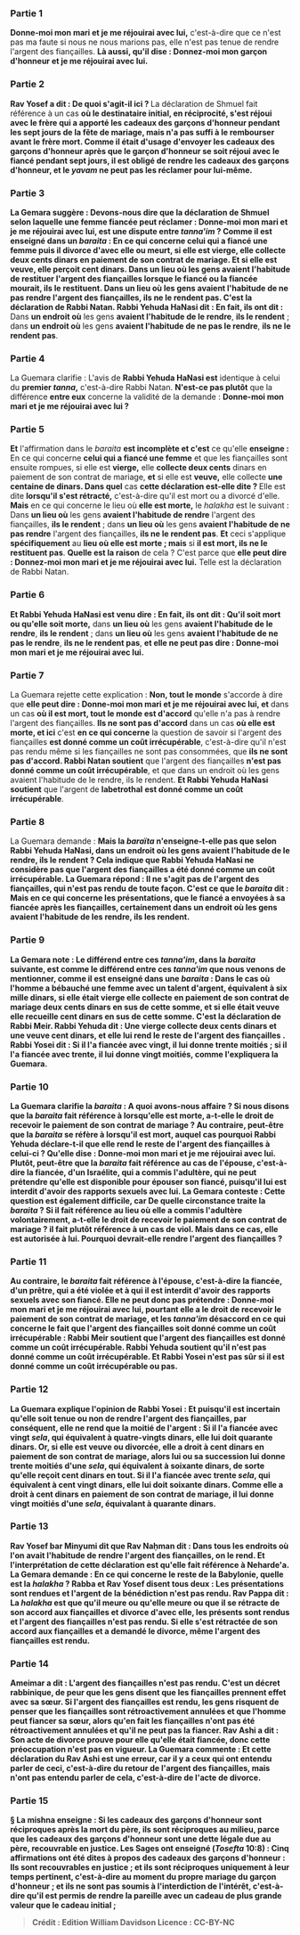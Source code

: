 
### Partie 1
<b>Donne-moi mon mari et je me réjouirai avec lui,</b> c'est-à-dire que ce n'est pas ma faute si nous ne nous marions pas, elle n'est pas tenue de rendre l'argent des fiançailles. <b>Là aussi, qu'il dise : Donnez-moi mon garçon d'honneur et je me réjouirai avec lui.</b>

### Partie 2
<b>Rav Yosef a dit : De quoi s'agit-il ici ? </b> La déclaration de Shmuel fait référence à un cas <b>où le destinataire initial, en réciprocité, s'est <b>réjoui avec</b> le frère qui a apporté les cadeaux des garçons d'honneur pendant les <b>sept jours de</b> la <b>fête de mariage, mais n'a pas suffi à le rembourser avant</b> le frère <b>mort. </b> Comme il était d'usage d'envoyer les cadeaux des garçons d'honneur après que le garçon d'honneur se soit réjoui avec le fiancé pendant sept jours, il est obligé de rendre les cadeaux des garçons d'honneur, et le <i>yavam</i> ne peut pas les réclamer pour lui-même.

### Partie 3
La Gemara suggère : <b>Devons-nous dire</b> que la déclaration de Shmuel selon laquelle une femme fiancée peut réclamer : <b>Donne-moi mon mari et je me réjouirai avec lui, est</b> une dispute entre <b><i>tanna'im</i> ? Comme il est enseigné</b> dans un <i>baraita</i> : En ce qui concerne <b>celui qui a fiancé une femme</b> puis il divorce d'avec elle ou meurt, si elle est <b>vierge,</b> elle <b>collecte deux cents</b> dinars en paiement de son contrat de mariage. <b>Et</b> si elle est <b>veuve,</b> elle perçoit <b>cent dinars.</b> Dans <b>un lieu où</b> les gens <b>avaient l'habitude de restituer l'argent des fiançailles</b> lorsque le fiancé ou la fiancée mourait, <b>ils le restituent</b>. Dans <b>un lieu où</b> les gens <b>avaient l'habitude de ne pas rendre l'argent des fiançailles</b>, <b>ils ne le rendent pas</b>. C'est la déclaration de Rabbi Natan. Rabbi Yehuda HaNasi dit : En fait, ils ont dit :</b> Dans <b>un endroit où</b> les gens <b>avaient l'habitude de le rendre</b>, <b>ils le rendent</b> ; dans <b>un endroit où</b> les gens <b>avaient l'habitude de ne pas le rendre</b>, <b>ils ne le rendent pas</b>.

### Partie 4
La Guemara clarifie : L'avis de <b>Rabbi Yehuda HaNasi est</b> identique à celui du <b>premier <i>tanna</i>,</b> c'est-à-dire Rabbi Natan. <b>N'est-ce pas plutôt</b> que la différence <b>entre eux</b> concerne la validité de la demande : <b>Donne-moi mon mari et je me réjouirai avec lui ?</b>

### Partie 5
<b>Et</b> l'affirmation dans le <i>baraita</i> <b>est incomplète et c'est</b> ce qu'elle <b>enseigne : </b> En ce qui concerne <b>celui qui a fiancé une femme</b> et que les fiançailles sont ensuite rompues, si elle est <b>vierge,</b> elle <b>collecte deux cents</b> dinars en paiement de son contrat de mariage, <b>et</b> si elle est <b>veuve,</b> elle collecte <b>une centaine de dinars. Dans quel</b> cas <b>cette déclaration est-elle dite ? </b> Elle est dite <b>lorsqu'il s'est rétracté,</b> c'est-à-dire qu'il est mort ou a divorcé d'elle. <b>Mais</b> en ce qui concerne le lieu où <b>elle est morte,</b> le <i>halakha</i> est le suivant : Dans <b>un lieu où</b> les gens <b>avaient l'habitude de rendre</b> l'argent des fiançailles, <b>ils le rendent</b> ; dans <b>un lieu où</b> les gens <b>avaient l'habitude de ne pas rendre</b> l'argent des fiançailles, <b>ils ne le rendent pas</b>. <b>Et</b> ceci s'applique <b>spécifiquement</b> au <b>lieu où elle est morte ; mais</b> si <b>il est mort, ils ne le restituent pas</b>. <b>Quelle est la raison</b> de cela ? C'est parce que <b>elle peut dire : Donnez-moi mon mari et je me réjouirai avec lui.</b> Telle est la déclaration de Rabbi Natan.

### Partie 6
<b>Et Rabbi Yehuda HaNasi est venu dire : En fait, ils ont dit : Qu'il soit mort ou qu'elle soit morte,</b> dans <b>un lieu où</b> les gens <b>avaient l'habitude de le rendre</b>, <b>ils le rendent</b> ; dans <b>un lieu où</b> les gens <b>avaient l'habitude de ne pas le rendre</b>, <b>ils ne le rendent pas</b>, <b>et elle ne peut pas dire : Donne-moi mon mari et je me réjouirai avec lui.</b>

### Partie 7
La Guemara rejette cette explication : <b>Non, tout le monde</b> s'accorde à dire que <b>elle peut dire : Donne-moi mon mari et je me réjouirai avec lui, et</b> dans un cas <b>où il est mort, tout le monde est d'accord</b> qu'elle n'a pas à rendre l'argent des fiançailles. <b>Ils ne sont pas d'accord</b> dans un cas <b>où elle est morte, et ici</b> c'est <b>en ce qui concerne</b> la question de savoir si l'argent des fiançailles</b> <b>est donné comme un coût irrécupérable</b>, c'est-à-dire qu'il n'est pas rendu même si les fiançailles ne sont pas consommées, que <b>ils ne sont pas d'accord. Rabbi Natan soutient</b> que l'argent des fiançailles</b> <b>n'est pas donné comme un coût irrécupérable</b>, et que dans un endroit où les gens avaient l'habitude de le rendre, ils le rendent. <b>Et Rabbi Yehuda HaNasi soutient</b> que l'argent de <b>labetrothal</b> <b>est donné comme un coût irrécupérable</b>.

### Partie 8
La Guemara demande : <b>Mais la <i>baraïta</i> <b>n'enseigne-t-elle pas</b> que selon Rabbi Yehuda HaNasi, dans <b>un endroit où</b> les gens <b>avaient l'habitude de le rendre</b>, <b>ils le rendent</b> ? Cela indique que Rabbi Yehuda HaNasi ne considère pas que l'argent des fiançailles a été donné comme un coût irrécupérable. La Guemara répond : Il ne s'agit pas de l'argent des fiançailles, qui n'est pas rendu de toute façon. <b>C'est</b> ce que le <i>baraita</i> <b>dit : Mais</b> en ce qui concerne les <b>présentations,</b> que le fiancé a envoyées à sa fiancée après les fiançailles, <b>certainement</b> dans <b>un endroit où</b> les gens <b>avaient l'habitude de les rendre</b>, <b>ils les rendent</b>.

### Partie 9
La Gemara note : Le différend entre <b>ces <i>tanna'im</i>,</b> dans la <i>baraita</i> suivante, <b>est comme</b> le différend entre <b>ces <i>tanna'im</i></b> que nous venons de mentionner, <b>comme il est enseigné</b> dans une <i>baraita</i> : Dans le cas où l'homme a <b>bébauché</b> une femme <b>avec un talent</b> d'argent, équivalent à six mille dinars, si elle était <b>vierge</b> elle <b>collecte</b> en paiement de son contrat de mariage <b>deux cents</b> dinars en sus de cette somme, <b>et</b> si elle était <b>veuve</b> elle recueille <b>cent dinars</b> en sus de cette somme. C'est <b>la déclaration de Rabbi Meir. Rabbi Yehuda dit : Une vierge collecte deux cents</b> dinars <b>et une veuve cent dinars, et elle lui rend le reste</b> de l'argent des fiançailles <b>. Rabbi Yosei dit :</b> Si <b>il l'a fiancée avec vingt, il lui donne trente moitiés ;</b> si <b>il l'a fiancée avec trente, il lui donne vingt moitiés,</b> comme l'expliquera la Guemara.

### Partie 10
La Guemara clarifie la <i>baraita</i> : <b>A quoi avons-nous affaire ? Si nous disons</b> que la <i>baraita</i> fait référence à <b>lorsqu'elle est morte, a-t-elle le droit</b> de recevoir le paiement de son <b>contrat de mariage ? Au contraire,</b> peut-être que la <i>baraita</i> se réfère à <b>lorsqu'il est mort,</b> auquel cas <b>pourquoi</b> Rabbi Yehuda déclare-t-il que <b>elle rend le reste</b> de l'argent des fiançailles <b>à celui-ci ? Qu'elle dise : Donne-moi mon mari et je me réjouirai avec lui. Plutôt,</b> peut-être que la <i>baraita</i> fait référence au cas <b>de l'épouse,</b> c'est-à-dire la fiancée, <b>d'un Israélite, qui a commis l'adultère,</b> qui ne peut prétendre qu'elle est disponible pour épouser son fiancé, puisqu'il lui est interdit d'avoir des rapports sexuels avec lui. La Gemara conteste : Cette question est également difficile, car <b>De quelle circonstance</b> traite la <i>baraita</i> ? <b>Si</b> il fait référence au <b>lieu où</b> elle a commis l'adultère <b>volontairement, a-t-elle le droit</b> de recevoir le paiement de son <b>contrat de mariage ? </b> il fait plutôt référence <b>à</b> un cas de <b>viol.</b> Mais dans ce cas, elle <b>est autorisée à lui.</b> Pourquoi devrait-elle rendre l'argent des fiançailles ?

### Partie 11
<b>Au contraire,</b> le <i>baraita</i> fait référence <b>à l'épouse,</b> c'est-à-dire la fiancée, <b>d'un prêtre, qui a été violée</b> et à qui il est interdit d'avoir des rapports sexuels avec son fiancé. Elle ne peut donc pas prétendre : Donne-moi mon mari et je me réjouirai avec lui, pourtant elle a le droit de recevoir le paiement de son contrat de mariage, <b>et</b> les <i>tanna'im</i> <b>désaccord en ce qui concerne</b> le fait que l'argent des <b>fiançailles</b> <b>soit donné comme un coût irrécupérable</b> : <b>Rabbi Meir soutient que l'argent des fiançailles</b> <b>est donné comme un coût irrécupérable</b>. <b>Rabbi Yehuda soutient</b> qu'il <b>n'est pas donné comme un coût irrécupérable</b>. <b>Et Rabbi Yosei n'est pas sûr si</b> il <b>est donné comme un coût irrécupérable</b> <b>ou pas.</b>

### Partie 12
La Guemara explique l'opinion de Rabbi Yosei : <b>Et</b> puisqu'il est incertain qu'elle soit tenue ou non de rendre l'argent des fiançailles, <b>par conséquent,</b> elle ne rend que la moitié de l'argent : Si <b>il l'a fiancée avec vingt</b> <i>sela</i>, qui équivalent à quatre-vingts dinars, elle lui doit quarante dinars. Or, si elle est veuve ou divorcée, elle a droit à cent dinars en paiement de son contrat de mariage, alors lui ou sa succession lui <b>donne trente moitiés</b> d'une <i>sela</i>, qui équivalent à soixante dinars, de sorte qu'elle reçoit cent dinars en tout. Si <b>il l'a fiancée avec trente</b> <i>sela</i>, qui équivalent à cent vingt dinars, elle lui doit soixante dinars. Comme elle a droit à cent dinars en paiement de son contrat de mariage, il lui <b>donne vingt moitiés</b> d'une <i>sela</i>, équivalant à quarante dinars.

### Partie 13
<b>Rav Yosef bar Minyumi dit</b> que <b>Rav Naḥman dit : Dans tous les endroits où l'on avait l'habitude de rendre</b> l'argent des fiançailles, <b>on le rend</b>. <b>Et l'interprétation</b> de cette déclaration est qu'elle fait référence à <b>Neharde'a.</b> La Gemara demande : En ce qui concerne <b>le reste de la Babylonie, quelle</b> est la <i>halakha</i> ? <b>Rabba et Rav Yosef disent tous deux :</b> Les <b>présentations sont rendues</b> et l'argent de la <b>bénédiction</b> <b>n'est pas rendu. Rav Pappa dit : La <i>halakha</i></b> est que <b>qu'il meure</b> ou <b>qu'elle meure ou</b> que <b>il se rétracte</b> de son accord aux fiançailles et divorce d'avec elle, les <b>présents sont rendus</b> et l'argent des <b>fiançailles</b> <b>n'est pas rendu. </b> Si <b>elle s'est rétractée</b> de son accord aux fiançailles et a demandé le divorce, <b>même</b> l'argent des <b>fiançailles</b> <b>est rendu.</b>

### Partie 14
<b>Ameimar a dit :</b> L'argent des <b>fiançailles</b> <b>n'est pas rendu.</b> C'est un <b>décret rabbinique, de peur que</b> les gens <b>disent</b> que les <b>fiançailles prennent effet avec sa sœur. </b> Si l'argent des fiançailles est rendu, les gens risquent de penser que les fiançailles sont rétroactivement annulées et que l'homme peut fiancer sa sœur, alors qu'en fait les fiançailles n'ont pas été rétroactivement annulées et qu'il ne peut pas la fiancer. <b>Rav Ashi a dit : Son acte de divorce prouve pour elle</b> qu'elle était fiancée, donc cette préoccupation n'est pas en vigueur. La Guemara commente : <b>Et cette</b> déclaration <b>du Rav Ashi est une erreur, car il y a</b> ceux <b>qui ont entendu parler de ceci,</b> c'est-à-dire du retour de l'argent des fiançailles, <b>mais n'ont pas entendu parler de cela,</b> c'est-à-dire de l'acte de divorce.

### Partie 15
§ La mishna enseigne : Si les cadeaux des garçons d'honneur sont réciproques après la mort du père, ils sont réciproques au milieu, <b>parce que les cadeaux des garçons d'honneur sont</b> une dette légale due au père, <b>recouvrable en justice. Les Sages ont enseigné</b> (<i>Tosefta</i> 10:8) : <b>Cinq affirmations ont été dites à propos des cadeaux des garçons d'honneur :</b> Ils sont <b>recouvrables en justice ; et</b> ils sont <b>réciproques</b> uniquement <b>à leur</b> <b>temps pertinent,</b> c'est-à-dire au moment du propre mariage du garçon d'honneur ; <b>et ils ne sont pas soumis</b> à l'interdiction de l'<b>intérêt,</b> c'est-à-dire qu'il est permis de rendre la pareille avec un cadeau de plus grande valeur que le cadeau initial ;

>Crédit : Edition William Davidson
>Licence : CC-BY-NC